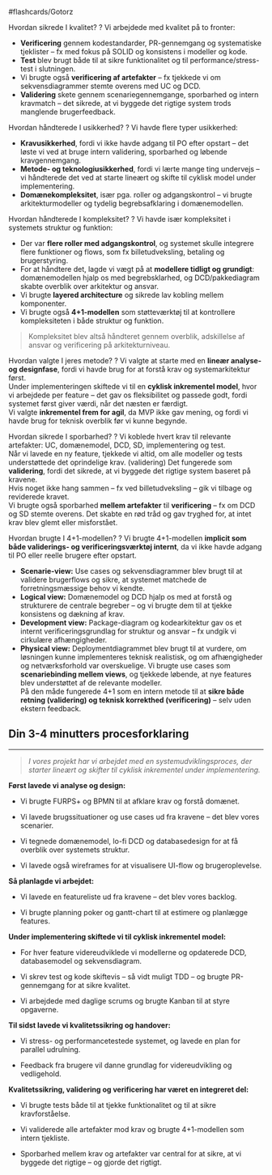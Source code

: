 #flashcards/Gotorz

Hvordan sikrede I kvalitet?
?
Vi arbejdede med kvalitet på to fronter:
- **Verificering** gennem kodestandarder, PR-gennemgang og systematiske tjeklister – fx med fokus på SOLID og konsistens i modeller og kode.
- **Test** blev brugt både til at sikre funktionalitet og til performance/stress-test i slutningen.
- Vi brugte også **verificering af artefakter** – fx tjekkede vi om sekvensdiagrammer stemte overens med UC og DCD.
- **Validering** skete gennem scenariegennemgange, sporbarhed og intern kravmatch – det sikrede, at vi byggede det rigtige system trods manglende brugerfeedback.



Hvordan håndterede I usikkerhed?
?
Vi havde flere typer usikkerhed:
- **Kravusikkerhed**, fordi vi ikke havde adgang til PO efter opstart – det løste vi ved at bruge intern validering, sporbarhed og løbende kravgennemgang.
- **Metode- og teknologiusikkerhed**, fordi vi lærte mange ting undervejs – vi håndterede det ved at starte lineært og skifte til cyklisk model under implementering.
- **Domænekompleksitet**, især pga. roller og adgangskontrol – vi brugte arkitekturmodeller og tydelig begrebsafklaring i domænemodellen.

Hvordan håndterede I kompleksitet?
?
Vi havde især kompleksitet i systemets struktur og funktion:
- Der var **flere roller med adgangskontrol**, og systemet skulle integrere flere funktioner og flows, som fx billetudveksling, betaling og brugerstyring.
- For at håndtere det, lagde vi vægt på at **modellere tidligt og grundigt**: domænemodellen hjalp os med begrebsklarhed, og DCD/pakkediagram skabte overblik over arkitektur og ansvar.
- Vi brugte **layered architecture** og sikrede lav kobling mellem komponenter.
- Vi brugte også **4+1-modellen** som støtteværktøj til at kontrollere kompleksiteten i både struktur og funktion.
    

> Kompleksitet blev altså håndteret gennem overblik, adskillelse af ansvar og verificering på arkitekturniveau.

Hvordan valgte I jeres metode?
?
Vi valgte at starte med en **lineær analyse- og designfase**, fordi vi havde brug for at forstå krav og systemarkitektur først.  
Under implementeringen skiftede vi til en **cyklisk inkrementel model**, hvor vi arbejdede per feature – det gav os fleksibilitet og passede godt, fordi systemet først giver værdi, når det næsten er færdigt.  
Vi valgte **inkrementel frem for agil**, da MVP ikke gav mening, og fordi vi havde brug for teknisk overblik før vi kunne begynde.



Hvordan sikrede I sporbarhed?
?
Vi koblede hvert krav til relevante artefakter: UC, domænemodel, DCD, SD, implementering og test.  
Når vi lavede en ny feature, tjekkede vi altid, om alle modeller og tests understøttede det oprindelige krav.  (validering)
 Det fungerede som **validering**, fordi det sikrede, at vi byggede det rigtige system baseret på kravene.  
Hvis noget ikke hang sammen – fx ved billetudveksling – gik vi tilbage og reviderede kravet.  
Vi brugte også sporbarhed **mellem artefakter** til **verificering** – fx om DCD og SD stemte overens.   Det skabte en rød tråd og gav tryghed for, at intet krav blev glemt eller misforstået.

Hvordan brugte I 4+1-modellen?
?
Vi brugte 4+1-modellen **implicit som både validerings- og verificeringsværktøj internt**, da vi ikke havde adgang til PO eller reelle brugere efter opstart.
- **Scenarie-view:** Use cases og sekvensdiagrammer blev brugt til at validere brugerflows og sikre, at systemet matchede de forretningsmæssige behov vi kendte.
- **Logical view:** Domænemodel og DCD hjalp os med at forstå og strukturere de centrale begreber – og vi brugte dem til at tjekke konsistens og dækning af krav.
- **Development view:** Package-diagram og kodearkitektur gav os et internt verificeringsgrundlag for struktur og ansvar – fx undgik vi cirkulære afhængigheder.
- **Physical view:** Deploymentdiagrammet blev brugt til at vurdere, om løsningen kunne implementeres teknisk realistisk, og om afhængigheder og netværksforhold var overskuelige.
Vi brugte use cases som **scenariebinding mellem views**, og tjekkede løbende, at nye features blev understøttet af de relevante modeller.  
På den måde fungerede 4+1 som en intern metode til at **sikre både retning (validering) og teknisk korrekthed (verificering)** – selv uden ekstern feedback.



## Din 3-4 minutters procesforklaring
---
> _I vores projekt har vi arbejdet med en systemudviklingsproces, der starter lineært og skifter til cyklisk inkrementel under implementering._

**Først lavede vi analyse og design:**

- Vi brugte FURPS+ og BPMN til at afklare krav og forstå domænet.
    
- Vi lavede brugssituationer og use cases ud fra kravene – det blev vores scenarier.
    
- Vi tegnede domænemodel, lo-fi DCD og databasedesign for at få overblik over systemets struktur.
    
- Vi lavede også wireframes for at visualisere UI-flow og brugeroplevelse.
    

**Så planlagde vi arbejdet:**

- Vi lavede en featureliste ud fra kravene – det blev vores backlog.
    
- Vi brugte planning poker og gantt-chart til at estimere og planlægge features.
    

**Under implementering skiftede vi til cyklisk inkrementel model:**

- For hver feature videreudviklede vi modellerne og opdaterede DCD, databasemodel og sekvensdiagram.
    
- Vi skrev test og kode skiftevis – så vidt muligt TDD – og brugte PR-gennemgang for at sikre kvalitet.
    
- Vi arbejdede med daglige scrums og brugte Kanban til at styre opgaverne.
    

**Til sidst lavede vi kvalitetssikring og handover:**

- Vi stress- og performancetestede systemet, og lavede en plan for parallel udrulning.
    
- Feedback fra brugere vil danne grundlag for videreudvikling og vedligehold.
    

**Kvalitetssikring, validering og verificering har været en integreret del:**

- Vi brugte tests både til at tjekke funktionalitet og til at sikre kravforståelse.
    
- Vi validerede alle artefakter mod krav og brugte 4+1-modellen som intern tjekliste.
    
- Sporbarhed mellem krav og artefakter var central for at sikre, at vi byggede det rigtige – og gjorde det rigtigt.